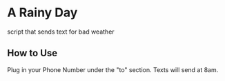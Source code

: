 # A Rainy Day
script that sends text for bad weather

## How to Use
Plug in your Phone Number under the "to" section.  Texts will send at 8am.
